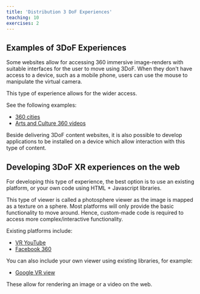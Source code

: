 ```yaml
---
title: 'Distribution 3 DoF Experiences'
teaching: 10
exercises: 2
---
```




## Examples of 3DoF Experiences

Some websites allow for accessing 360 immersive image-renders 
with suitable interfaces for the user to move using 3DoF. 
When they don't have access to a device,
such as a mobile phone,
users can use the mouse to manipulate the virtual camera.

This type of experience allows for the wider access.

See the following examples:

- [360 cities](https://www.360cities.net/)
- [Arts and Culture 360 videos](https://artsandculture.google.com/project/360-videos)

Beside delivering 3DoF content websites, it is also possible
to develop applications to be installed
on a device which allow interaction with this type of content.

## Developing 3DoF XR experiences on the web

For developing this type of experience,
the best option is to use an existing platform, or
your own code using HTML + Javascript libraries.

This type of viewer is called a photosphere viewer
as the image is mapped as a texture on a sphere.
Most platforms will only provide
the basic functionality to move around.
Hence, custom-made code is required to access 
more complex/interactive functionality.


Existing platforms include:

- [VR YouTube](https://vr.youtube.com/)
- [Facebook 360](https://www.facebook.com/Facebook360/)

You can also include your own viewer using existing libraries, for example:

- [Google VR view](https://developers.google.com/vr/develop/web/vrview-web)


These allow for rendering an image or a video on the web.



